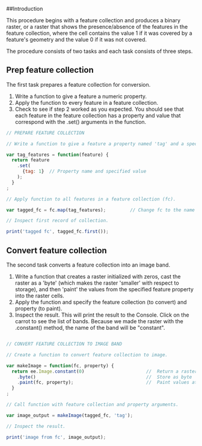 
##Introduction      

This procedure begins with a feature collection and produces a binary raster, or a raster that shows the presence/absence of the features in the feature collection, where the cell contains the value 1 if it was covered by a feature's geometry and the value 0 if it was not covered.  

The procedure consists of two tasks and each task consists of three steps.  

## Prep feature collection  

The first task prepares a feature collection for conversion.  

  1. Write a function to give a feature a numeric property.
  2. Apply the function to every feature in a feature collection.   
  3. Check to see if step 2 worked as you expected. You should see that each feature in the feature collection has a property and value that correspond with the .set() arguments in the function.    

```js  
// PREPARE FEATURE COLLECTION  

// Write a function to give a feature a property named 'tag' and a specified value.  

var tag_features = function(feature) {          
  return feature
    .set(
      {tag: 1}  // Property name and specified value  
    );                            
  }
;

// Apply function to all features in a feature collection (fc).  

var tagged_fc = fc.map(tag_features);         // Change fc to the name of feature collection.  

// Inspect first record of collection.  

print('tagged fc', tagged_fc.first());
```

## Convert feature collection  

The second task converts a feature collection into an image band.  

  1. Write a function that creates a raster initialized with zeros, cast the raster as a 'byte' (which makes the raster 'smaller' with respect to storage), and then 'paint' the values from the specified feature property into the raster cells.  
  2. Apply the function and specify the feature collection (to convert) and property (to paint).
  3. Inspect the result. This will print the result to the Console. Click on the carrot to see the list of bands. Because we made the raster with the .constant() method, the name of the band will be "constant".  
```js

// CONVERT FEATURE COLLECTION TO IMAGE BAND  

// Create a function to convert feature collection to image.

var makeImage = function(fc, property) {
  return ee.Image.constant(0)                       //  Return a raster with zeros
    .byte()                                         //  Store as byte
    .paint(fc, property);                           //  Paint values at locations from property of feature collection (fc).
  }
;

// Call function with feature collection and property arguments.

var image_output = makeImage(tagged_fc, 'tag');

// Inspect the result.

print('image from fc', image_output);

```
